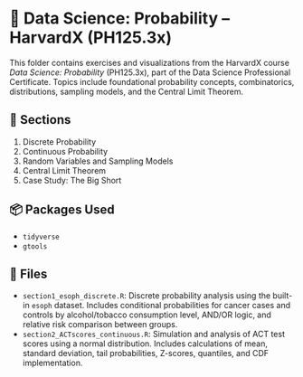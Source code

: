 # 🎲 Data Science: Probability – HarvardX (PH125.3x)

This folder contains exercises and visualizations from the HarvardX course *Data Science: Probability* (PH125.3x), part of the Data Science Professional Certificate. Topics include foundational probability concepts, combinatorics, distributions, sampling models, and the Central Limit Theorem.

## 📅 Sections

1. Discrete Probability  
2. Continuous Probability  
3. Random Variables and Sampling Models  
4. Central Limit Theorem  
5. Case Study: The Big Short

## 📦 Packages Used

- `tidyverse`
- `gtools`

## 📁 Files

- `section1_esoph_discrete.R`: Discrete probability analysis using the built-in `esoph` dataset. Includes conditional probabilities for cancer cases and controls by alcohol/tobacco consumption level, AND/OR logic, and relative risk comparison between groups.
- `section2_ACTscores_continuous.R`: Simulation and analysis of ACT test scores using a normal distribution. Includes calculations of mean, standard deviation, tail probabilities, Z-scores, quantiles, and CDF implementation.
